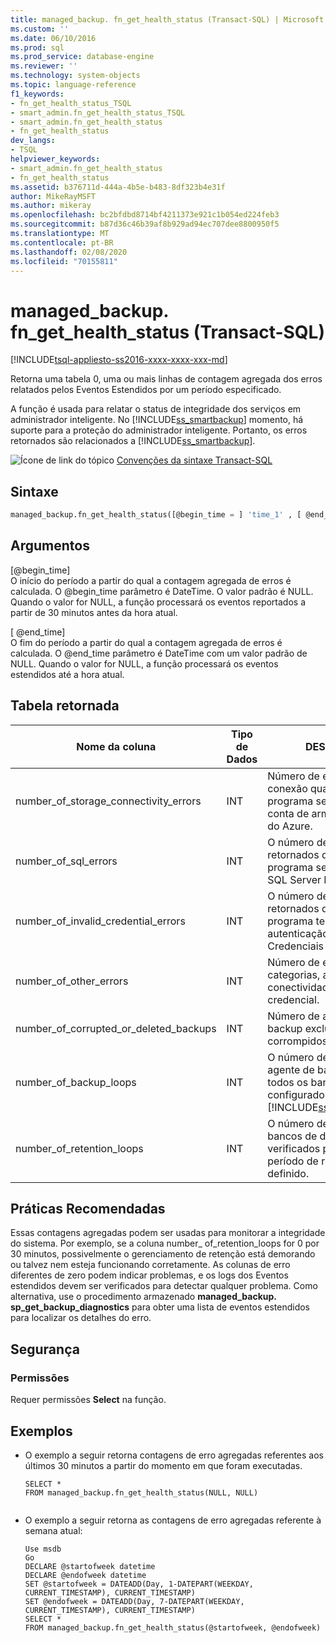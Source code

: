 ```yaml
---
title: managed_backup. fn_get_health_status (Transact-SQL) | Microsoft Docs
ms.custom: ''
ms.date: 06/10/2016
ms.prod: sql
ms.prod_service: database-engine
ms.reviewer: ''
ms.technology: system-objects
ms.topic: language-reference
f1_keywords:
- fn_get_health_status_TSQL
- smart_admin.fn_get_health_status_TSQL
- smart_admin.fn_get_health_status
- fn_get_health_status
dev_langs:
- TSQL
helpviewer_keywords:
- smart_admin.fn_get_health_status
- fn_get_health_status
ms.assetid: b376711d-444a-4b5e-b483-8df323b4e31f
author: MikeRayMSFT
ms.author: mikeray
ms.openlocfilehash: bc2bfdbd8714bf4211373e921c1b054ed224feb3
ms.sourcegitcommit: b87d36c46b39af8b929ad94ec707dee8800950f5
ms.translationtype: MT
ms.contentlocale: pt-BR
ms.lasthandoff: 02/08/2020
ms.locfileid: "70155811"
---
```

# <a name="managed_backupfn_get_health_status-transact-sql"></a>managed_backup. fn_get_health_status (Transact-SQL)
[!INCLUDE[tsql-appliesto-ss2016-xxxx-xxxx-xxx-md](../../includes/tsql-appliesto-ss2016-xxxx-xxxx-xxx-md.md)]

  Retorna uma tabela 0, uma ou mais linhas de contagem agregada dos erros relatados pelos Eventos Estendidos por um período especificado.  
  
 A função é usada para relatar o status de integridade dos serviços em administrador inteligente.  No [!INCLUDE[ss_smartbackup](../../includes/ss-smartbackup-md.md)] momento, há suporte para a proteção do administrador inteligente. Portanto, os erros retornados são relacionados a [!INCLUDE[ss_smartbackup](../../includes/ss-smartbackup-md.md)].  
  
 
 ![Ícone de link do tópico](../../database-engine/configure-windows/media/topic-link.gif "Ícone de link do tópico") [Convenções da sintaxe Transact-SQL](../../t-sql/language-elements/transact-sql-syntax-conventions-transact-sql.md)  
  
## <a name="syntax"></a>Sintaxe  
  
```sql  
managed_backup.fn_get_health_status([@begin_time = ] 'time_1' , [ @end_time = ] 'time_2')  
```  
  
##  <a name="Arguments"></a> Argumentos  
 [@begin_time]  
 O início do período a partir do qual a contagem agregada de erros é calculada.  O @begin_time parâmetro é DateTime. O valor padrão é NULL. Quando o valor for NULL, a função processará os eventos reportados a partir de 30 minutos antes da hora atual.  
  
 [ @end_time]  
 O fim do período a partir do qual a contagem agregada de erros é calculada. O @end_time parâmetro é DateTime com um valor padrão de NULL. Quando o valor for NULL, a função processará os eventos estendidos até a hora atual.  
  
## <a name="table-returned"></a>Tabela retornada  
  
|Nome da coluna|Tipo de Dados|DESCRIÇÃO|  
|-----------------|---------------|-----------------|  
|number_of_storage_connectivity_errors|INT|Número de erros de conexão quando o programa se conecta à conta de armazenamento do Azure.|  
|number_of_sql_errors|INT|O número de erros retornados quando o programa se conectar ao SQL Server Engine.|  
|number_of_invalid_credential_errors|INT|O número de erros retornados quando o programa tentar realizar a autenticação usando Credenciais SQL.|  
|number_of_other_errors|INT|Número de erros em outras categorias, além de conectividade, SQL ou credencial.|  
|number_of_corrupted_or_deleted_backups|INT|Número de arquivos de backup excluídos ou corrompidos.|  
|number_of_backup_loops|INT|O número de vezes que o agente de backup verifica todos os bancos de dados configurados com o [!INCLUDE[ss_smartbackup](../../includes/ss-smartbackup-md.md)].|  
|number_of_retention_loops|INT|O número de vezes que os bancos de dados são verificados para avaliar o período de retenção definido.|  
  
## <a name="best-practices"></a>Práticas Recomendadas  
 Essas contagens agregadas podem ser usadas para monitorar a integridade do sistema. Por exemplo, se a coluna number_ of_retention_loops for 0 por 30 minutos, possivelmente o gerenciamento de retenção está demorando ou talvez nem esteja funcionando corretamente. As colunas de erro diferentes de zero podem indicar problemas, e os logs dos Eventos estendidos devem ser verificados para detectar qualquer problema. Como alternativa, use o procedimento armazenado **managed_backup. sp_get_backup_diagnostics** para obter uma lista de eventos estendidos para localizar os detalhes do erro.  
  
## <a name="security"></a>Segurança  
  
### <a name="permissions"></a>Permissões  
 Requer permissões **Select** na função.  
  
## <a name="examples"></a>Exemplos  
  
-   O exemplo a seguir retorna contagens de erro agregadas referentes aos últimos 30 minutos a partir do momento em que foram executadas.  
  
    ```  
    SELECT *  
    FROM managed_backup.fn_get_health_status(NULL, NULL)  
  
    ```  
  
-   O exemplo a seguir retorna as contagens de erro agregadas referente à semana atual:  
  
    ```  
    Use msdb  
    Go  
    DECLARE @startofweek datetime  
    DECLARE @endofweek datetime  
    SET @startofweek = DATEADD(Day, 1-DATEPART(WEEKDAY, CURRENT_TIMESTAMP), CURRENT_TIMESTAMP)   
    SET @endofweek = DATEADD(Day, 7-DATEPART(WEEKDAY, CURRENT_TIMESTAMP), CURRENT_TIMESTAMP)  
    SELECT *  
    FROM managed_backup.fn_get_health_status(@startofweek, @endofweek)  
  
    ```  
  
  
